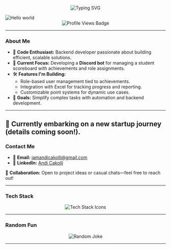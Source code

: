 <p align="center">
  <img src="https://readme-typing-svg.demolab.com?font=Fira+Code&weight=500&pause=1000&color=F70000&center=true&vCenter=true&width=435&lines=Hey+there%2C+I'm+Andi!;Code+is+life%2C+debugging+is+art+%F0%9F%92%A1" alt="Typing SVG" />
</p>

<img src="https://user-images.githubusercontent.com/10498744/210012254-234538ff-d198-48aa-8964-37e6fd45d227.gif" alt="Hello world">

<div align="center">
  <img src="https://komarev.com/ghpvc/?username=AndiCakolli&color=blue&style=for-the-badge" alt="Profile Views Badge" />
</div>

---

### About Me  
- 🌟 **Code Enthusiast:** Backend developer passionate about building efficient, scalable solutions.  
- 🔧 **Current Focus:** Developing a **Discord bot** for managing a student scoreboard with achievements and role assignments.  
- 🛠️ **Features I'm Building:**
  - Role-based user management tied to achievements.
  - Integration with Excel for tracking progress and reporting.
  - Customizable point systems for dynamic use cases.  
- 🎯 **Goals:** Simplify complex tasks with automation and backend development.  

---
🚀 Currently embarking on a new startup journey (details coming soon!).
---
### Contact Me  
- 📧 **Email:** [iamandicakolli@gmail.com](mailto:iamandicakolli@gmail.com)  
- 💼 **LinkedIn:** [Andi Cakolli](https://linkedin.com/in/andicakolli)

🤝 **Collaboration:** Open to project ideas or casual chats—feel free to reach out!

---

### Tech Stack  

<div align="center">
  <img src="https://skillicons.dev/icons?i=nodejs,express,mongodb,react,docker,linux,php,laravel,python,selenium,figma" alt="Tech Stack Icons" />
</div>

---

### Random Fun  
<p align="center">
  <img src="https://readme-jokes.vercel.app/api?theme=radical" alt="Random Joke" />
</p>

---

